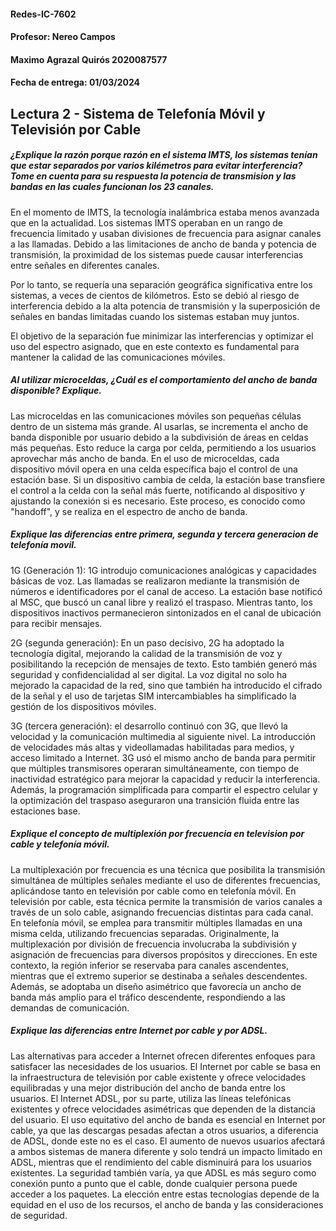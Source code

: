 ﻿


#### Redes-IC-7602
#### Profesor: Nereo Campos
#### Maximo Agrazal Quirós 2020087577
#### Fecha de entrega: 01/03/2024

## Lectura 2 - Sistema de Telefonía Móvil y Televisión por Cable

##### ¿Explique la razón porque razón en el sistema IMTS, los sistemas tenían que estar separados por varios kilémetros para evitar interferencia? Tome en cuenta para su respuesta la potencia de transmision y las bandas en las cuales funcionan los 23 canales.


En el momento de IMTS, la tecnología inalámbrica estaba menos avanzada que en la actualidad. Los sistemas IMTS operaban en un rango de frecuencia limitado y usaban divisiones de frecuencia para asignar canales a las llamadas. Debido a las limitaciones de ancho de banda y potencia de transmisión, la proximidad de los sistemas puede causar interferencias entre señales en diferentes canales.

Por lo tanto, se requería una separación geográfica significativa entre los sistemas, a veces de cientos de kilómetros. Esto se debió al riesgo de interferencia debido a la alta potencia de transmisión y la superposición de señales en bandas limitadas cuando los sistemas estaban muy juntos.

El objetivo de la separación fue minimizar las interferencias y optimizar el uso del espectro asignado, que en este contexto es fundamental para mantener la calidad de las comunicaciones móviles.

##### Al utilizar microceldas, ¿Cuál es el comportamiento del ancho de banda disponible? Explique.

Las microceldas en las comunicaciones móviles son pequeñas células dentro de un sistema más grande. Al usarlas, se incrementa el ancho de banda disponible por usuario debido a la subdivisión de áreas en celdas más pequeñas. Esto reduce la carga por celda, permitiendo a los usuarios aprovechar más ancho de banda. En el uso de microceldas, cada dispositivo móvil opera en una celda específica bajo el control de una estación base. Si un dispositivo cambia de celda, la estación base transfiere el control a la celda con la señal más fuerte, notificando al dispositivo y ajustando la conexión si es necesario. Este proceso, es conocido como "handoff", y se realiza en el espectro de ancho de banda.

##### Explique las diferencias entre primera, segunda y tercera generacion de telefonía movil.
1G (Generación 1): 1G introdujo comunicaciones analógicas y capacidades básicas de voz. Las llamadas se realizaron mediante la transmisión de números e identificadores por el canal de acceso. La estación base notificó al MSC, que buscó un canal libre y realizó el traspaso. Mientras tanto, los dispositivos inactivos permanecieron sintonizados en el canal de ubicación para recibir mensajes.

2G (segunda generación): En un paso decisivo, 2G ha adoptado la tecnología digital, mejorando la calidad de la transmisión de voz y posibilitando la recepción de mensajes de texto. Esto también generó más seguridad y confidencialidad al ser digital. La voz digital no solo ha mejorado la capacidad de la red, sino que también ha introducido el cifrado de la señal y el uso de tarjetas SIM intercambiables ha simplificado la gestión de los dispositivos móviles.

3G (tercera generación): el desarrollo continuó con 3G, que llevó la velocidad y la comunicación multimedia al siguiente nivel. La introducción de velocidades más altas y videollamadas habilitadas para medios, y acceso limitado a Internet. 3G usó el mismo ancho de banda para permitir que múltiples transmisores operaran simultáneamente, con tiempo de inactividad estratégico para mejorar la capacidad y reducir la interferencia. Además, la programación simplificada para compartir el espectro celular y la optimización del traspaso aseguraron una transición fluida entre las estaciones base.


##### Explique el concepto de multiplexión por frecuencia en television por cable y telefonía móvil.
La multiplexación por frecuencia es una técnica que posibilita la transmisión simultánea de múltiples señales mediante el uso de diferentes frecuencias, aplicándose tanto en televisión por cable como en telefonía móvil. En televisión por cable, esta técnica permite la transmisión de varios canales a través de un solo cable, asignando frecuencias distintas para cada canal. En telefonía móvil, se emplea para transmitir múltiples llamadas en una misma celda, utilizando frecuencias separadas. Originalmente, la multiplexación por división de frecuencia involucraba la subdivisión y asignación de frecuencias para diversos propósitos y direcciones. En este contexto, la región inferior se reservaba para canales ascendentes, mientras que el extremo superior se destinaba a señales descendentes. Además, se adoptaba un diseño asimétrico que favorecía un ancho de banda más amplio para el tráfico descendente, respondiendo a las demandas de comunicación.

##### Explique las diferencias entre Internet por cable y por  ADSL.
Las alternativas para acceder a Internet ofrecen diferentes enfoques para satisfacer las necesidades de los usuarios. El Internet por cable se basa en la infraestructura de televisión por cable existente y ofrece velocidades equilibradas y una mejor distribución del ancho de banda entre los usuarios. El Internet ADSL, por su parte, utiliza las líneas telefónicas existentes y ofrece velocidades asimétricas que dependen de la distancia del usuario. El uso equitativo del ancho de banda es esencial en Internet por cable, ya que las descargas pesadas afectan a otros usuarios, a diferencia de ADSL, donde este no es el caso. El aumento de nuevos usuarios afectará a ambos sistemas de manera diferente y solo tendrá un impacto limitado en ADSL, mientras que el rendimiento del cable disminuirá para los usuarios existentes. La seguridad también varía, ya que ADSL es más seguro como conexión punto a punto que el cable, donde cualquier persona puede acceder a los paquetes. La elección entre estas tecnologías depende de la equidad en el uso de los recursos, el ancho de banda y las consideraciones de seguridad.
